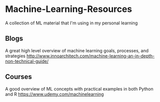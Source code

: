 # Machine-Learning-Resources

A collection of ML material that I'm using in my personal learning

## Blogs
A great high level overview of machine learning goals, processes, and strategies
http://www.innoarchitech.com/machine-learning-an-in-depth-non-technical-guide/

## Courses
A good overview of ML concepts with practical examples in both Python and R
https://www.udemy.com/machinelearning

